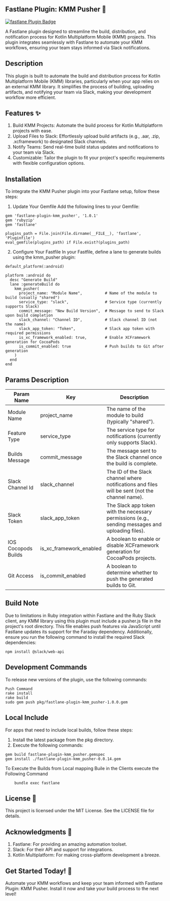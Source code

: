 ## Fastlane Plugin: KMM Pusher 🚀

[![fastlane Plugin Badge](https://rawcdn.githack.com/fastlane/fastlane/master/fastlane/assets/plugin-badge.svg)](https://rubygems.org/gems/fastlane-plugin-kmm_pusher)

A Fastlane plugin designed to streamline the build, distribution, and notification process for Kotlin Multiplatform Mobile (KMM) projects. This plugin integrates seamlessly with Fastlane to automate your KMM workflows, ensuring your team stays informed via Slack notifications.

## Description

This plugin is built to automate the build and distribution process for Kotlin Multiplatform Mobile (KMM) libraries, particularly when your app relies on an external KMM library. It simplifies the process of building, uploading artifacts, and notifying your team via Slack, making your development workflow more efficient.

## Features ✨
1. Build KMM Projects: Automate the build process for Kotlin Multiplatform projects with ease.
2. Upload Files to Slack: Effortlessly upload build artifacts (e.g., .aar, .zip, .xcframework) to designated Slack channels.
3. Notify Teams: Send real-time build status updates and notifications to your team via Slack.
4. Customizable: Tailor the plugin to fit your project's specific requirements with flexible configuration options.


## Installation

To integrate the KMM Pusher plugin into your Fastlane setup, follow these steps:

1. Update Your Gemfile
Add the following lines to your Gemfile:
```
gem 'fastlane-plugin-kmm_pusher', '1.0.1'
gem 'rubyzip'
gem 'fastlane'

plugins_path = File.join(File.dirname(__FILE__), 'fastlane', 'Pluginfile')
eval_gemfile(plugins_path) if File.exist?(plugins_path)
```

2. Configure Your Fastfile
In your Fastfile, define a lane to generate builds using the kmm_pusher plugin:

```
default_platform(:android)

platform :android do
  desc "Generate Build"
  lane :generateBuild do
    kmm_pusher(
      project_name: "Module Name",          # Name of the module to build (usually "shared")
      service_type: "slack",                # Service type (currently supports Slack)
      commit_message: "New Build Version",  # Message to send to Slack upon build completion
      slack_channel: "Channel ID",          # Slack channel ID (not the name)
      slack_app_token: "Token",             # Slack app token with required permissions
      is_xc_framework_enabled: true,        # Enable XCFramework generation for CocoaPods
      is_commit_enabled: true               # Push builds to Git after generation
    )
  end
end
```

## Params Description

| Param Name          | Key    | Description                                                                                             |
|---------------------|--------|---------------------------------------------------------------------------------------------------------|
| Module Name         | project_name | The name of the module to build (typically "shared").                                          |
| Feature Type        | service_type | The service type for notifications (currently only supports Slack).                                                     |
| Builds Message      | commit_message | The message sent to the Slack channel once the build is complete.                                          |
| Slack Channel Id    | slack_channel | The ID of the Slack channel where notifications and files will be sent (not the channel name).                                |
| Slack Token         | slack_app_token | The Slack app token with the necessary permissions (e.g., sending messages and uploading files). |
| IOS Cocopods Builds | is_xc_framework_enabled | A boolean to enable or disable XCFramework generation for CocoaPods projects.                                             |                                             |
| Git Access          | is_commit_enabled | A boolean to determine whether to push the generated builds to Git. |                                                    |                                             |

## Build Note

Due to limitations in Ruby integration within Fastlane and the Ruby Slack client, any KMM library using this plugin must include a pusher.js file in the project's root directory. This file enables push features via JavaScript until Fastlane updates its support for the Faraday dependency. Additionally, ensure you run the following command to install the required Slack dependencies:

```
npm install @slack/web-api
```

## Development Commands
To release new versions of the plugin, use the following commands:

```
Push Command
rake install
rake build
sudo gem push pkg/fastlane-plugin-kmm_pusher-1.0.0.gem
```

## Local Include
For apps that need to include local builds, follow these steps:

1. Install the latest package from the pkg directory.
2. Execute the following commands:

```
gem build fastlane-plugin-kmm_pusher.gemspec   
gem install ./fastlane-plugin-kmm_pusher-0.0.14.gem  
```

To Execute the Builds from Local mapping Buile in the Clients execute the Following Command
```
    bundle exec fastlane 
```

## License 📄
This project is licensed under the MIT License. See the LICENSE file for details.

## Acknowledgments 🙏

1. Fastlane: For providing an amazing automation toolset.
2. Slack: For their API and support for integrations.
3. Kotlin Multiplatform: For making cross-platform development a breeze.

## Get Started Today! 🚀
Automate your KMM workflows and keep your team informed with Fastlane Plugin: KMM Pusher. Install it now and take your build process to the next level!
